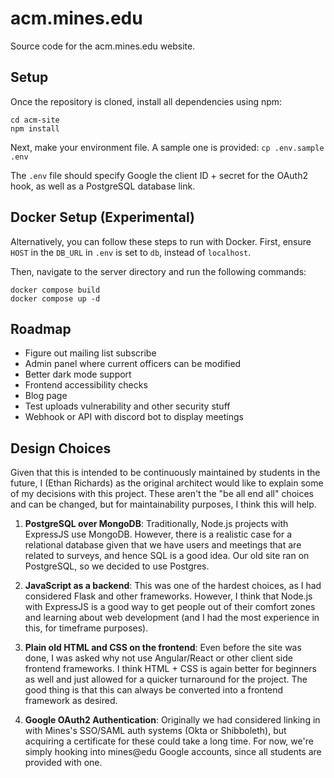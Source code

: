 # acm.mines.edu
Source code for the acm.mines.edu website.

## Setup
Once the repository is cloned, install all dependencies using npm:
```
cd acm-site
npm install
```

Next, make your environment file. A sample one is provided: `cp .env.sample .env`

The `.env` file should specify Google the client ID + secret
for the OAuth2 hook, as well as a PostgreSQL database link.

## Docker Setup (Experimental)
Alternatively, you can follow these steps to run with Docker. First, ensure `HOST` in the `DB_URL` in `.env` is set to `db`, instead of `localhost`.

Then, navigate to the server directory and run the following commands:
```
docker compose build
docker compose up -d
```

## Roadmap
- Figure out mailing list subscribe
- Admin panel where current officers can be modified
- Better dark mode support
- Frontend accessibility checks
- Blog page
- Test uploads vulnerability and other security stuff
- Webhook or API with discord bot to display meetings

## Design Choices
Given that this is intended to be continuously maintained by students
in the future, I (Ethan Richards) as the original architect would like to
explain some of my decisions with this project. These aren't the "be all end all" 
choices and can be changed, but for maintainability purposes, I think this will help.

1. **PostgreSQL over MongoDB**: Traditionally, Node.js projects
with ExpressJS use MongoDB. However, there is a realistic case
for a relational database given that we have users and meetings 
that are related to surveys, and hence SQL is a good idea.
Our old site ran on PostgreSQL, so we decided to use Postgres.

2. **JavaScript as a backend**: This was one of the hardest choices,
as I had considered Flask and other frameworks. However, I think that 
Node.js with ExpressJS is a good way to get people out of their comfort
zones and learning about web development (and I had the
most experience in this, for timeframe purposes).

3. **Plain old HTML and CSS on the frontend**: Even before the site
was done, I was asked why not use Angular/React or other client
side frontend frameworks. I think HTML + CSS is again better
for beginners as well and just allowed for a quicker turnaround
for the project. The good thing is that this can always be
converted into a frontend framework as desired.

4. **Google OAuth2 Authentication**: Originally we had considered
linking in with Mines's SSO/SAML auth systems (Okta or Shibboleth), 
but acquiring a certificate for these could take a long time. For
now, we're simply hooking into mines@edu Google accounts, since all
students are provided with one.
